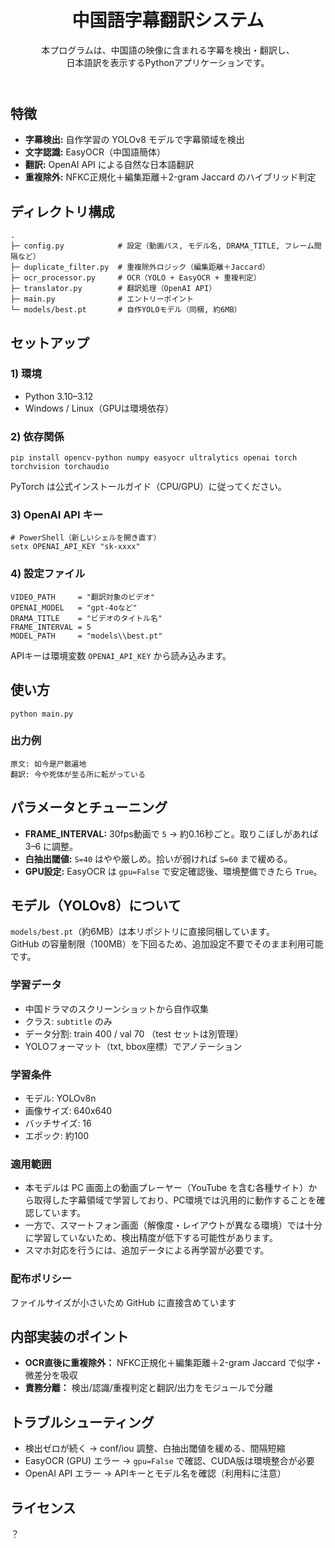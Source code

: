 <!DOCTYPE html>
<html lang="ja">
<body>

<header>
  <h1>中国語字幕翻訳システム</h1>
  <p class="muted">本プログラムは、中国語の映像に含まれる字幕を検出・翻訳し、<br>日本語訳を表示するPythonアプリケーションです。</p>
</header>

<section>
  <h2>特徴</h2>
  <ul>
    <li><strong>字幕検出:</strong> 自作学習の YOLOv8 モデルで字幕領域を検出</li>
    <li><strong>文字認識:</strong> EasyOCR（中国語簡体）</li>
    <li><strong>翻訳:</strong> OpenAI API による自然な日本語翻訳</li>
    <li><strong>重複除外:</strong> NFKC正規化＋編集距離＋2-gram Jaccard のハイブリッド判定</li>
  </ul>
</section>

<section>
  <h2>ディレクトリ構成</h2>
  <pre><code>.
├─ config.py            # 設定（動画パス, モデル名, DRAMA_TITLE, フレーム間隔など）
├─ duplicate_filter.py  # 重複除外ロジック（編集距離＋Jaccard）
├─ ocr_processor.py     # OCR（YOLO + EasyOCR + 重複判定）
├─ translator.py        # 翻訳処理（OpenAI API）
├─ main.py              # エントリーポイント
└─ models/best.pt       # 自作YOLOモデル（同梱, 約6MB）
</code></pre>
</section>

<section>
  <h2>セットアップ</h2>

  <h3>1) 環境</h3>
  <ul>
    <li>Python 3.10–3.12</li>
    <li>Windows / Linux（GPUは環境依存）</li>
  </ul>

  <h3>2) 依存関係</h3>
  <pre><code>pip install opencv-python numpy easyocr ultralytics openai torch torchvision torchaudio</code></pre>
  <p class="note small">PyTorch は公式インストールガイド（CPU/GPU）に従ってください。</p>

  <h3>3) OpenAI API キー</h3>
  <pre><code># PowerShell（新しいシェルを開き直す）
setx OPENAI_API_KEY "sk-xxxx"</code></pre>

  <h3>4) 設定ファイル</h3>
  <pre><code>VIDEO_PATH     = "翻訳対象のビデオ"
OPENAI_MODEL   = "gpt-4oなど"
DRAMA_TITLE    = "ビデオのタイトル名"
FRAME_INTERVAL = 5
MODEL_PATH     = "models\\best.pt"</code></pre>
  <p class="small">APIキーは環境変数 <code>OPENAI_API_KEY</code> から読み込みます。</p>
</section>

<section>
  <h2>使い方</h2>
  <pre><code>python main.py</code></pre>

  <h3>出力例</h3>
  <pre><code>原文: 如今是尸骸遍地
翻訳: 今や死体が至る所に転がっている</code></pre>
</section>

<section>
  <h2>パラメータとチューニング</h2>
  <ul>
    <li><strong>FRAME_INTERVAL:</strong> 30fps動画で <code>5</code> → 約0.16秒ごと。取りこぼしがあれば 3–6 に調整。</li>
    <li><strong>白抽出閾値:</strong> <code>S=40</code> はやや厳しめ。拾いが弱ければ <code>S=60</code> まで緩める。</li>
    <li><strong>GPU設定:</strong> EasyOCR は <code>gpu=False</code> で安定確認後、環境整備できたら <code>True</code>。</li>
  </ul>
</section>

<section>
  <h2>モデル（YOLOv8）について</h2>
  <p><code>models/best.pt</code>（約6MB）は本リポジトリに直接同梱しています。<br>GitHub の容量制限（100MB）を下回るため、追加設定不要でそのまま利用可能です。</p>

  <h3>学習データ</h3>
  <ul>
    <li>中国ドラマのスクリーンショットから自作収集</li>
    <li>クラス: <code>subtitle</code> のみ</li>
    <li>データ分割: train 400 / val 70 （test セットは別管理）</li>
    <li>YOLOフォーマット（txt, bbox座標）でアノテーション</li>
  </ul>

  <h3>学習条件</h3>
  <ul>
    <li>モデル: YOLOv8n</li>
    <li>画像サイズ: 640x640</li>
    <li>バッチサイズ: 16</li>
    <li>エポック: 約100</li>
  </ul>

  <h3>適用範囲</h3>
  <ul>
  <li>本モデルは PC 画面上の動画プレーヤー（YouTube を含む各種サイト）から取得した字幕領域で学習しており、PC環境では汎用的に動作することを確認しています。</li>
  <li>一方で、スマートフォン画面（解像度・レイアウトが異なる環境）では十分に学習していないため、検出精度が低下する可能性があります。</li>
  <li>スマホ対応を行うには、追加データによる再学習が必要です。</li>
  </ul>


  <h3>配布ポリシー</h3>
  <p>ファイルサイズが小さいため GitHub に直接含めています</p>
</section>

<section>
  <h2>内部実装のポイント</h2>
  <ul>
    <li><strong>OCR直後に重複除外：</strong> NFKC正規化＋編集距離＋2-gram Jaccard で似字・微差分を吸収</li>
    <li><strong>責務分離：</strong> 検出/認識/重複判定と翻訳/出力をモジュールで分離</li>
  </ul>
</section>

<section>
  <h2>トラブルシューティング</h2>
  <ul>
    <li>検出ゼロが続く → conf/iou 調整、白抽出閾値を緩める、間隔短縮</li>
    <li>EasyOCR (GPU) エラー → <code>gpu=False</code> で確認、CUDA版は環境整合が必要</li>
    <li>OpenAI API エラー → APIキーとモデル名を確認（利用料に注意）</li>
  </ul>
</section>

<section>
  <h2>ライセンス</h2>
  <p>？</p>
</section>

</body>
</html>

